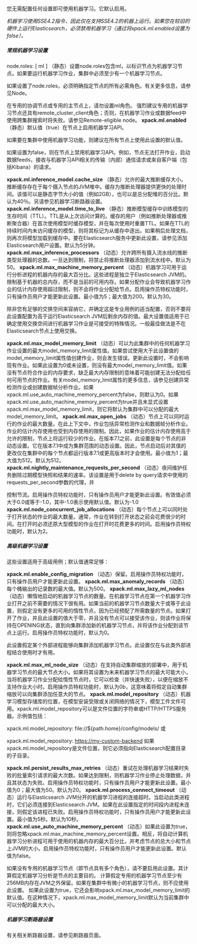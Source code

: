 您无需配置任何设置即可使用机器学习。它默认启用。

_机器学习使用SSE4.2指令，因此仅在支持SSE4.2的机器上运行。如果您在较旧的硬件上运行Elasticsearch，必须禁用机器学习（通过将xpack.ml.enabled设置为false）。_

##### 常规机器学习设置
node.roles: [ ml ]
（静态）设置node.roles包含ml，以标识节点为机器学习节点。如果要运行机器学习作业，集群中必须至少有一个机器学习节点。

如果设置了node.roles，必须明确指定节点的所有必需角色。有关更多信息，请参见Node。

在专用的协调节点或专用的主节点上，请勿设置ml角色。
强烈建议专用的机器学习节点还具有remote_cluster_client角色；否则，在机器学习作业或数据feed中使用跨集群搜索时将失败。请参见Remote-eligible node。
**xpack.ml.enabled**
（静态）默认值（true）在节点上启用机器学习API。

如果要在集群中使用机器学习功能，则建议在所有节点上使用此设置的默认值。

如果设置为false，则在节点上禁用机器学习API。例如，节点无法打开作业，启动数据feeds，接收与机器学习API相关的传输（内部）通信请求或来自客户端（包括Kibana）的请求。

**xpack.ml.inference_model.cache_size**
（静态）允许的最大推断缓存大小。推断缓存存在于每个摄入节点的JVM堆中。缓存为推断处理器提供更快的处理时间。该值可以是静态字节大小的值（例如2GB），也可以是总分配堆的百分比。默认为40％。另请参见机器学习断路器设置。
**xpack.ml.inference_model.time_to_live**
（静态）推断模型缓存中训练模型的生存时间（TTL）。TTL是从上次访问计算的。缓存的用户（例如推断处理器或推断聚合器）在首次使用模型时缓存模型，并在每次使用时重置TTL。如果在TTL的持续时间内未访问缓存的模型，则将其标记为从缓存中逐出。如果稍后处理文档，则再次将模型加载到缓存中。要在Elasticsearch服务中更新此设置，请参见添加Elasticsearch用户设置。默认为5分钟。
**xpack.ml.max_inference_processors**
（动态）允许跨所有摄入流水线的推断类型处理器的总数。一旦达到限制，将禁止将推断处理器添加到流水线中。默认为50。
**xpack.ml.max_machine_memory_percent**
（动态）机器学习可用于运行分析进程的机器内存的最大百分比。这些进程是独立于Elasticsearch JVM的。限制基于机器的总内存，而不是当前的可用内存。如果分配作业会导致机器学习作业的估计内存使用超过限制，则不会将作业分配给节点。启用操作员特权功能时，只有操作员用户才能更新此设置。最小值为5；最大值为200。默认为30。

除非您有足够的交换空间来容纳它，并确定这是专业用例的适当配置，否则不要将此设置配置为高于运行Elasticsearch JVM后剩余内存的值。最大设置值适用于已确定使用交换空间进行机器学习作业是可接受的特殊情况。一般最佳做法是不在Elasticsearch节点上使用交换。

**xpack.ml.max_model_memory_limit**
（动态）可以为此集群中的任何机器学习作业设置的最大model_memory_limit属性值。如果尝试使用大于此设置值的model_memory_limit属性值创建作业，则会发生错误。更新此设置时，不会影响现有作业。如果此设置为0或未设置，则没有最大model_memory_limit值。如果没有节点符合作业的内存要求，缺乏最大内存限制的意味着可能创建无法分配给任何可用节点的作业。有关model_memory_limit属性的更多信息，请参见创建异常检测作业或创建数据帧分析作业。如果xpack.ml.use_auto_machine_memory_percent为false，则默认为0。如果xpack.ml.use_auto_machine_memory_percent为true并且未显式设置xpack.ml.max_model_memory_limit，则它将默认为集群中可以分配的最大model_memory_limit。
**xpack.ml.max_open_jobs**
（动态）节点上可以同时运行的作业的最大数量。在此上下文中，作业包括异常检测作业和数据帧分析作业。作业的估计内存使用也受到内存使用的限制。因此，如果作业的估计内存使用高于允许的限制，节点上将运行较少的作业。在版本7.1之前，此设置是每个节点的非动态设置。它在版本7.1中成为集群范围的动态设置。因此，节点启动后对其值的更改仅在集群中的每个节点都运行版本7.1或更高版本时才会使用。最小值为1；最大值为512。默认为512。
**xpack.ml.nightly_maintenance_requests_per_second**
（动态）夜间维护任务删除过期模型快照和结果的速率。该设置是用于delete by query请求中使用的requests_per_second参数的代理，并

控制节流。启用操作员特权功能时，只有操作员用户才能更新此设置。有效值必须大于0.0或等于-1.0，其中-1.0表示使用默认值。默认为-1.0
**xpack.ml.node_concurrent_job_allocations**
（动态）每个节点上可以同时处于打开状态的作业的最大数量。通常，作业在转到打开状态之前会花费很少的时间。在打开时必须还原大型模型的作业在打开时花费更多的时间。启用操作员特权功能时，默认为2。
##### 高级机器学习设置
这些设置适用于高级用例；默认值通常足够：

**xpack.ml.enable_config_migration**
（动态）保留。启用操作员特权功能时，只有操作员用户才能更新此设置。
**xpack.ml.max_anomaly_records**
（动态）每个桶输出的记录数的最大值。默认为500。
**xpack.ml.max_lazy_ml_nodes**
（动态）懒惰地启动的机器学习节点的数量。在机器学习节点在第一个机器学习作业打开之前不需要的情况下很有用。如果当前的机器学习节点数量大于或等于此设置，则假定没有更多的可用的惰性节点，因为已经预配了所需数量的节点。如果打开了作业，并且此设置的值大于零，并且没有节点可以接受该作业，则该作业将保持在OPENING状态，直到向集群添加新的机器学习节点，并将该作业分配到该节点上运行。启用操作员特权功能时，默认为0。

此设置假定某个外部进程能够向集群添加机器学习节点。此设置仅在与此类外部进程结合使用时才有用。

**xpack.ml.max_ml_node_size**
（动态）在支持自动集群缩放的部署中，用于机器学习节点的最大节点大小。如果将其设置为未来机器学习节点的最大可能大小，当将机器学习作业分配给惰性节点时，它可以检查（并快速失败），以便在缩放不支持作业大小时。启用操作员特权功能时，默认为0b，这意味着将假定自动集群缩放可以向集群添加任意大的节点。
**xpack.ml.model_repository**
（动态）机器学习模型存储库的位置，在模型安装受限或关闭网络的情况下，模型工件文件可用。xpack.ml.model_repository可以是文件位置的字符串或HTTP/HTTPS服务器。示例值包括：

xpack.ml.model_repository: file://${path.home}/config/models/
或

xpack.ml.model_repository: [https://my-custom-backend](https://my-custom-backend)
如果xpack.ml.model_repository是文件位置，则它必须指向Elasticsearch配置目录的子目录。

**xpack.ml.persist_results_max_retries**
（动态）重试在处理机器学习结果时失败的批量索引请求的最大次数。如果达到限制，则机器学习作业停止处理数据，并且其状态为失败。启用操作员特权功能时，只有操作员用户才能更新此设置。最小值为0；最大值为50。默认为20。
**xpack.ml.process_connect_timeout**
（动态）运行与Elasticsearch JVM分开的机器学习进程的连接超时。当启动此类进程时，它们必须连接到Elasticsearch JVM。如果在此设置指定的时间段内进程未连接，则假定该进程已失败。启用操作员特权功能时，只有操作员用户才能更新此设置。最小值为5秒。默认为10秒。
**xpack.ml.use_auto_machine_memory_percent**
（动态）如果此设置为true，则将忽略xpack.ml.max_machine_memory_percent设置。相反，将自动计算机器学习分析进程可用于使用的机器内存的最大百分比，并考虑节点的总大小和节点上JVM的大小。启用操作员特权功能时，只有操作员用户才能更新此设置。默认值为false。

如果没有专用的机器学习节点（即节点具有多个角色），请不要启用此设置。其计算假定机器学习分析是节点的主要目的。
计算假定专用的机器学习节点至少有256MB内存在JVM之外保留。如果在集群中有微小的机器学习节点，则不应使用此设置。
如果此设置为true，它还会影响xpack.ml.max_model_memory_limit的默认值。在这种情况下，xpack.ml.max_model_memory_limit默认为当前集群中可以分配的最大大小。

##### 机器学习断路器设置
有关相关断路器设置，请参见断路器页面。
